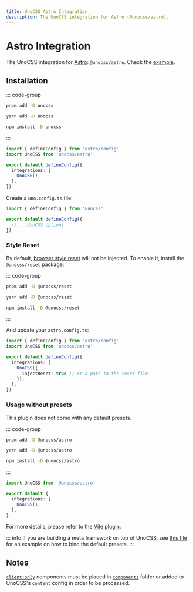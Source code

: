 ```yaml
---
title: UnoCSS Astro Integration
description: The UnoCSS integration for Astro (@unocss/astro).
---
```


# Astro Integration

The UnoCSS integration for [Astro](https://astro.build/): `@unocss/astro`. Check the [example](https://github.com/unocss/unocss/tree/main/examples/astro).

## Installation

::: code-group
  ```bash [pnpm]
  pnpm add -D unocss
  ```
  ```bash [yarn]
  yarn add -D unocss
  ```
  ```bash [npm]
  npm install -D unocss
  ```
:::

```ts [astro.config.ts]
import { defineConfig } from 'astro/config'
import UnoCSS from 'unocss/astro'

export default defineConfig({
  integrations: [
    UnoCSS(),
  ],
})
```

Create a `uno.config.ts` file:

```ts [uno.config.ts]
import { defineConfig } from 'unocss'

export default defineConfig({
  // ...UnoCSS options
})
```

### Style Reset

By default, [browser style reset](/guide/style-reset) will not be injected. To enable it, install the `@unocss/reset` package:

::: code-group
  ```bash [pnpm]
  pnpm add -D @unocss/reset
  ```
  ```bash [yarn]
  yarn add -D @unocss/reset
  ```
  ```bash [npm]
  npm install -D @unocss/reset
  ```
:::

And update your `astro.config.ts`:

```ts [astro.config.ts]
import { defineConfig } from 'astro/config'
import UnoCSS from 'unocss/astro'

export default defineConfig({
  integrations: [
    UnoCSS({
      injectReset: true // or a path to the reset file
    }),
  ],
})
```

### Usage without presets

This plugin does not come with any default presets.

::: code-group
  ```bash [pnpm]
  pnpm add -D @unocss/astro
  ```
  ```bash [yarn]
  yarn add -D @unocss/astro
  ```
  ```bash [npm]
  npm install -D @unocss/astro
  ```
:::

```ts [astro.config.mjs]
import UnoCSS from '@unocss/astro'

export default {
  integrations: [
    UnoCSS(),
  ],
}
```

For more details, please refer to the [Vite plugin](/integrations/vite).

::: info
If you are building a meta framework on top of UnoCSS, see [this file](https://github.com/unocss/unocss/blob/main/packages-presets/unocss/src/astro.ts) for an example on how to bind the default presets.
:::

## Notes

[`client:only`](https://docs.astro.build/en/reference/directives-reference/#clientonly) components must be placed in [`components`](https://docs.astro.build/en/core-concepts/project-structure/#srccomponents) folder or added to UnoCSS's `content` config in order to be processed.
